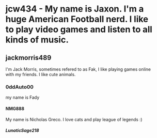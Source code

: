 # jcw434 - My name is Jaxon. I'm a huge American Football nerd. I like to play video games and listen to all kinds of music.
## jackmorris489
I'm Jack Morris, sometimes refered to as Fak, I like playing games online with my friends. I like cute animals.
### 0ddAuto00
my name is Fady
#### NMG888
My name is Nicholas Greco. I love cats and play league of legends :)
##### LunaticSage218
